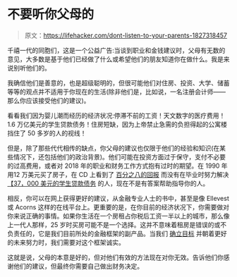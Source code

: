 # 不要听你父母的

> 原文：<https://lifehacker.com/dont-listen-to-your-parents-1827318457>

千禧一代的同胞们，这是一个公益广告:当谈到职业和金钱建议时，父母有无数的意见，大多数是基于他们已经做了什么或希望他们的朋友知道你在做什么。我是来说别听他们的。



我确信他们是善意的，也是超级聪明的，但很可能他们对住房、投资、大学、储蓄等等的观点并不适用于你现在的生活(除非他们是，比如说，一名注册会计师——那么你应该接受他们的建议)。

看看我们因为婴儿潮而经历的经济状况:停滞不前的工资！天文数字的医疗费用！1.6 万亿美元的学生贷款债务！住房短缺，因为上帝禁止急需的负担得起的公寓楼挡住了 50 多岁的人的视线！

但是，除了那些代代相传的缺点，你父母的建议也仅限于他们的经验和知识(在某些情况下，还包括他们的政治背景)。他们可能在投资方面过于保守，支付不必要的过高费用，或者对 2018 年的职业和财务工作方式抱有过时的期望。在 1990 年用12 万美元买了房子，在 CD 上看到了 [百分之八的回报](https://www.bankrate.com/banking/cds/historical-cd-interest-rates-1984-2016/) 而没有在毕业时努力解决[【37，000 美元的学生贷款债务](https://www.cnbc.com/2018/02/15/heres-how-much-the-average-student-loan-borrower-owes-when-they-graduate.html) 的人，现在不是有答案帮助指导你的人。

相反，你可以在网上获得更好的建议，从金融专业人士的书中，甚至是像 Ellevest 或 Acorns 这样的在线平台上。更重要的是，在你目前的经济状况下，你需要做对你来说正确的事情。如果你生活在一个房租占你税后工资一半以上的城市，那么像上一代人那样，25 岁时买房可能不是一个选择。这并不意味着租房是错误的或不负责任的，它是我们目前所处的金融框架的副产品。当我们 [确立目标](https://twocents.lifehacker.com/whats-your-2018-money-goal-1821064068) 并朝着更好的未来努力时，我们需要对这个框架诚实。

这就是说，父母的本意是好的，但对他们有效的方法现在对你无效。告诉他们你感谢他们的建议，但最终你需要自己做出财务决定。